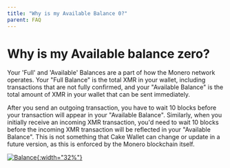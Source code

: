 ```yaml
---
title: "Why is my Available Balance 0?"
parent: FAQ
---
```


# Why is my Available balance zero?

Your 'Full' and 'Available' Balances are a part of how the Monero network operates. Your "Full Balance" is the total XMR in your wallet, including transactions that are not fully confirmed, and your "Available Balance" is the total amount of XMR in your wallet that can be sent immediately.

After you send an outgoing transaction, you have to wait 10 blocks before your transaction will appear in your "Available Balance". Similarly, when you initially receive an incoming XMR transaction, you'd need to wait 10 blocks before the incoming XMR transaction will be reflected in your "Available Balance". This is not something that Cake Wallet can change or update in a future version, as this is enforced by the Monero blockchain itself. 

[![Balance](/images/balance1.jpg){:width="32%"}](/images/balance1.jpg)
